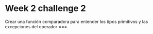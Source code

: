 # Week 2 challenge 2

Crear una función comparadora para entender los tipos primitivos y las excepciones del operador ===.
